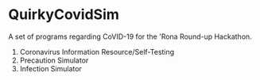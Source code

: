 # QuirkyCovidSim
A set of programs regarding CoVID-19 for the 'Rona Round-up Hackathon.
1. Coronavirus Information Resource/Self-Testing
2. Precaution Simulator
3. Infection Simulator
